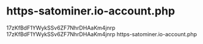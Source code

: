 # https-satominer.io-account.php
17zKfBdF1YWykSSv6ZF7NhrDHAaKm4jnrp
17zKfBdF1YWykSSv6ZF7NhrDHAaKm4jnrp
 https-satominer.io-account.php
